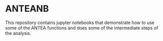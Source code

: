 # ANTEANB
This repository contains jupyter notebooks that demonstrate how to use some of the ANTEA functions and does some of the intermediate steps of the analysis.
